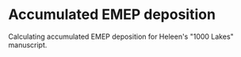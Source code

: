 # Accumulated EMEP deposition

Calculating accumulated EMEP deposition for Heleen's "1000 Lakes" manuscript.
